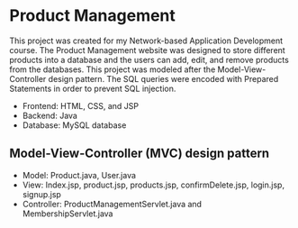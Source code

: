 # Product Management

This project was created for my Network-based Application Development course. The Product Management website was designed to store different products into a database and the users can add, edit, and remove products from the databases. This project was modeled after the Model-View-Controller design pattern. The SQL queries were encoded with Prepared Statements in order to prevent SQL injection.

* Frontend: HTML, CSS, and JSP 
* Backend: Java 
* Database: MySQL database 

## Model-View-Controller (MVC) design pattern
* Model: Product.java, User.java
* View: Index.jsp, product.jsp, products.jsp, confirmDelete.jsp, login.jsp, signup.jsp
* Controller: ProductManagementServlet.java and MembershipServlet.java
